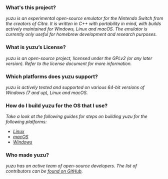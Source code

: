 ### **What's this project?**
_yuzu is an experimental open-source emulator for the Nintendo Switch from the creators of Citra._
_It is written in C++ with portability in mind, with builds actively maintained for Windows, Linux and macOS. The emulator is currently only useful for homebrew development and research purposes._

### **What is yuzu’s License?**
_yuzu is an open-source project, licensed under the GPLv2 (or any later version). Refer to the license document for more information._

### **Which platforms does yuzu support?**
_yuzu is actively tested and supported on various 64-bit versions of Windows (7 and up), Linux and macOS._

### **How do I build yuzu for the OS that I use?**
_Take a look at the following guides for steps on building yuzu for the following platforms:_
  - _[Linux](https://github.com/yuzu-emu/yuzu/wiki/Building-for-Linux)_
  - _[macOS](https://github.com/yuzu-emu/yuzu/wiki/Building-for-macOS)_
  - _[Windows](https://github.com/yuzu-emu/yuzu/wiki/Building-for-Windows)_

### **Who made yuzu?**
_yuzu has an active team of open-source developers. The list of contributors can be [found on GitHub](https://github.com/yuzu-emu/yuzu/graphs/contributors)._